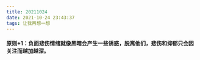 ```yaml
---
title: 20211024
date: 2021-10-24 23:43:37
tags: 让我再想一想
---
```

#### 原则+1：负面悲伤情绪就像黑暗会产生一些诱惑，脱离他们，悲伤和抑郁只会因关注而越加越深。